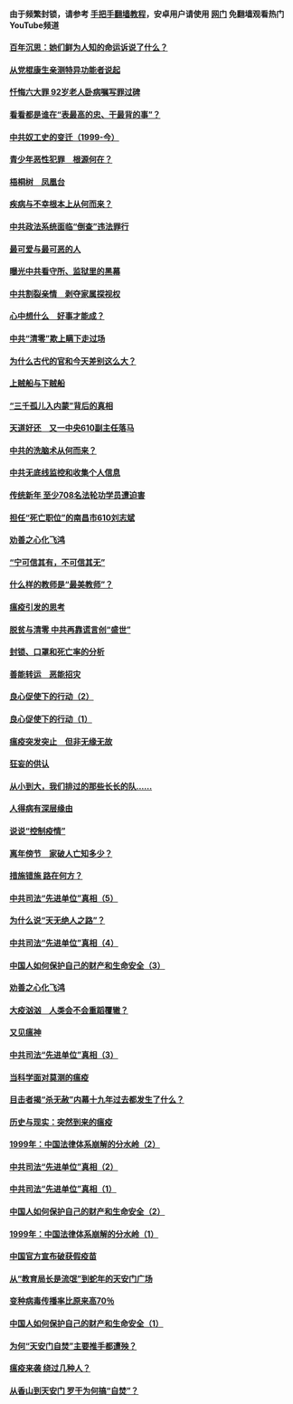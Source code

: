 #### 由于频繁封锁，请参考 [手把手翻墙教程](https://github.com/gfw-breaker/guides/wiki/)，安卓用户请使用 [网门](https://github.com/gfw-breaker/nogfw/blob/master/dl.md?t=04010100) 免翻墙观看热门YouTube频道 

#### [百年沉思：她们鲜为人知的命运诉说了什么？](../pages/19/422754.md?t=04010100) 

#### [从党棍康生亲测特异功能者说起](../pages/19/422657.md?t=04010100) 

#### [忏悔六大罪 92岁老人卧病嘱写罪过碑](../pages/19/422750.md?t=04010100) 

#### [看看都是谁在“表最高的忠、干最背的事”？](../pages/19/422703.md?t=04010100) 

#### [中共奴工史的变迁（1999-今）](../pages/19/422656.md?t=04010100) 

#### [青少年恶性犯罪　根源何在？](../pages/19/422449.md?t=04010100) 

#### [梧桐树　凤凰台](../pages/19/422442.md?t=04010100) 

#### [疾病与不幸根本上从何而来？](../pages/19/422438.md?t=04010100) 

#### [中共政法系统面临“倒查”违法罪行](../pages/19/422497.md?t=04010100) 

#### [最可爱与最可恶的人](../pages/19/422448.md?t=04010100) 

#### [曝光中共看守所、监狱里的黑幕](../pages/19/422390.md?t=04010100) 

#### [中共割裂亲情　剥夺家属探视权](../pages/19/422364.md?t=04010100) 

#### [心中想什么　好事才能成？](../pages/19/422318.md?t=04010100) 

#### [中共“清零”欺上瞒下走过场](../pages/19/422306.md?t=04010100) 

#### [为什么古代的官和今天差别这么大？](../pages/19/422228.md?t=04010100) 

#### [上贼船与下贼船](../pages/19/422276.md?t=04010100) 

#### [“三千孤儿入内蒙”背后的真相](../pages/19/422229.md?t=04010100) 

#### [天道好还　又一中央610副主任落马](../pages/19/422155.md?t=04010100) 

#### [中共的洗脑术从何而来？](../pages/19/422154.md?t=04010100) 

#### [中共无底线监控和收集个人信息](../pages/19/422039.md?t=04010100) 

#### [传统新年 至少708名法轮功学员遭迫害](../pages/19/421946.md?t=04010100) 

#### [担任“死亡职位”的南昌市610刘志斌](../pages/19/421957.md?t=04010100) 

#### [劝善之心化飞鸿](../pages/19/421164.md?t=04010100) 

#### [“宁可信其有，不可信其无”](../pages/19/421691.md?t=04010100) 

#### [什么样的教师是“最美教师”？](../pages/19/421755.md?t=04010100) 

#### [瘟疫引发的思考](../pages/19/421594.md?t=04010100) 

#### [脱贫与清零 中共再靠谎言创“盛世”](../pages/19/421590.md?t=04010100) 

#### [封锁、口罩和死亡率的分析](../pages/19/421495.md?t=04010100) 

#### [善能转运　恶能招灾](../pages/19/421334.md?t=04010100) 

#### [良心促使下的行动（2）](../pages/19/421361.md?t=04010100) 

#### [良心促使下的行动（1）](../pages/19/421302.md?t=04010100) 

#### [瘟疫突发突止　但非无缘无故](../pages/19/421281.md?t=04010100) 

#### [狂妄的供认](../pages/19/421199.md?t=04010100) 

#### [从小到大，我们排过的那些长长的队……](../pages/19/421243.md?t=04010100) 

#### [人得病有深层缘由](../pages/19/420864.md?t=04010100) 

#### [说说“控制疫情”](../pages/19/420831.md?t=04010100) 

#### [离年傍节　家破人亡知多少？](../pages/19/420563.md?t=04010100) 

#### [措施错施  路在何方？](../pages/19/420076.md?t=04010100) 

#### [中共司法“先进单位”真相（5）](../pages/19/419453.md?t=04010100) 

#### [为什么说“天无绝人之路”？](../pages/19/419618.md?t=04010100) 

#### [中共司法“先进单位”真相（4）](../pages/19/419452.md?t=04010100) 

#### [中国人如何保护自己的财产和生命安全（3）](../pages/19/419405.md?t=04010100) 

#### [劝善之心化飞鸿](../pages/19/418758.md?t=04010100) 

#### [大疫汹汹　人类会不会重蹈覆辙？](../pages/19/419691.md?t=04010100) 

#### [又见瘟神](../pages/19/419225.md?t=04010100) 

#### [中共司法“先进单位”真相（3）](../pages/19/419451.md?t=04010100) 

#### [当科学面对莫测的瘟疫](../pages/19/419625.md?t=04010100) 

#### [目击者揭“杀无赦”内幕十九年过去都发生了什么？](../pages/19/419617.md?t=04010100) 

#### [历史与现实：突然到来的瘟疫](../pages/19/419619.md?t=04010100) 

#### [1999年：中国法律体系崩解的分水岭（2）](../pages/19/419455.md?t=04010100) 

#### [中共司法“先进单位”真相（2）](../pages/19/419450.md?t=04010100) 

#### [中共司法“先进单位”真相（1）](../pages/19/419449.md?t=04010100) 

#### [中国人如何保护自己的财产和生命安全（2）](../pages/19/419404.md?t=04010100) 

#### [1999年：中国法律体系崩解的分水岭（1）](../pages/19/419454.md?t=04010100) 

#### [中国官方宣布破获假疫苗](../pages/19/419504.md?t=04010100) 

#### [从“教育局长是流氓”到蛇年的天安门广场](../pages/19/419470.md?t=04010100) 

#### [变种病毒传播率比原来高70％](../pages/19/419456.md?t=04010100) 

#### [中国人如何保护自己的财产和生命安全（1）](../pages/19/419403.md?t=04010100) 

#### [为何“天安门自焚”主要推手都遭殃？](../pages/19/419348.md?t=04010100) 

#### [瘟疫来袭 绕过几种人？](../pages/19/419349.md?t=04010100) 

#### [从香山到天安门 罗干为何搞“自焚”？](../pages/19/419270.md?t=04010100) 

